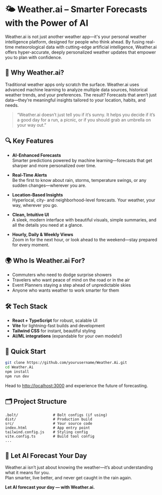 # 🌤 Weather.ai – Smarter Forecasts with the Power of AI

Weather.ai is not just another weather app—it's your personal weather intelligence platform, designed for people who think ahead. By fusing real-time meteorological data with cutting-edge artificial intelligence, Weather.ai offers hyper-accurate, deeply personalized weather updates that empower you to plan with confidence.

## 🚀 Why Weather.ai?

Traditional weather apps only scratch the surface. Weather.ai uses advanced machine learning to analyze multiple data sources, historical weather trends, and your preferences. The result? Forecasts that aren’t just data—they’re meaningful insights tailored to your location, habits, and needs.

> “Weather.ai doesn’t just tell you if it’s sunny. It helps you decide if it’s a good day for a run, a picnic, or if you should grab an umbrella on your way out.”

## 🔍 Key Features

- **AI-Enhanced Forecasts**  
  Smarter predictions powered by machine learning—forecasts that get sharper and more personalized over time.

- **Real-Time Alerts**  
  Be the first to know about rain, storms, temperature swings, or any sudden changes—wherever you are.

- **Location-Based Insights**  
  Hyperlocal, city- and neighborhood-level forecasts. Your weather, your way, wherever you go.

- **Clean, Intuitive UI**  
  A sleek, modern interface with beautiful visuals, simple summaries, and all the details you need at a glance.

- **Hourly, Daily & Weekly Views**  
  Zoom in for the next hour, or look ahead to the weekend—stay prepared for every moment.

## 🌍 Who Is Weather.ai For?

- Commuters who need to dodge surprise showers  
- Travelers who want peace of mind on the road or in the air  
- Event Planners staying a step ahead of unpredictable skies  
- Anyone who wants weather to work smarter for them  

## 🛠️ Tech Stack

- **React + TypeScript** for robust, scalable UI  
- **Vite** for lightning-fast builds and development  
- **Tailwind CSS** for instant, beautiful styling  
- **AI/ML integrations** (expandable for your own models!)

## 🚦 Quick Start

```bash
git clone https://github.com/yourusername/Weather.Ai.git
cd Weather.Ai
npm install
npm run dev
```

Head to [http://localhost:3000](http://localhost:3000) and experience the future of forecasting.

## 🗂 Project Structure

```
.bolt/                # Bolt configs (if using)
dist/                 # Production build
src/                  # Your source code
index.html            # App entry point
tailwind.config.js    # Styling config
vite.config.ts        # Build tool config
...
```

## 📢 Let AI Forecast Your Day

Weather.ai isn’t just about knowing the weather—it’s about understanding what it means for you.  
Plan smarter, live better, and never get caught in the rain again.

**Let AI forecast your day — with Weather.ai.**
